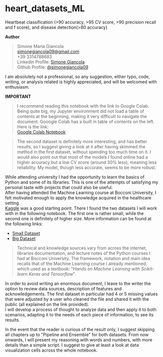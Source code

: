 # heart_datasets_ML
Heartbeat classification (>90 accuracy, >95 CV score, >90 precision recall and f score), and disease detection(>80 accuracy) <br>


**Author** <br>
> Simone Maria Giancola <br>
simonegiancola09@gmail.com <br>
+39 3314788683 <br>
Linkedin Profile: [Simone Giancola](https://www.linkedin.com/in/simone-maria-giancola-011465173/) <br> 
Github Profile: [@simonegiancola09](https://github.com/simonegiancola09)

I am absolutely not a professional, so any suggestion, either typo, code, writing, or analysis related is highly appreciated, and will be welcomed with enthusiasm. <br>

**IMPORTANT**
> I recommend reading this notebook with the link to Google Colab. Being quite big, my Jupyter environment did not load a table of contents at the beginning, making it very difficult to navigate the document. Gooogle Colab has a built in table of contents on the left. <br>
Here is the link: <br> [Google Colab Notebook](https://colab.research.google.com/drive/1xP2SACZ2Kc0G7zUvOreoYbYLegiuCgbP?usp=sharing)

> The second dataset is definitely more interesting, and has better results, so I suggest giving a look at it after having skimmed the method in the first dataset, without spending too much time on it. I would also point out that most of the models I found online had a higher accuracy but a low CV score (around 30% less), meaning less reliability. My model, though less accurate, seems to be more robust. <br>

While attending university I had the opportunity to learn the basics of Python and some of its libraries. This is one of the attempts of satisfying my personal taste with projects that could also be useful. <br>
After having attended the Machine Learning course at Bocconi University, I felt motivated enough to apply the knowledge acquired in the healthcare setting. <br>
[Kaggle](https://www.kaggle.com/) was a good starting point. There I found the two datasets I will work with in the following notebook. The first one is rather small, while the second one is definitely of higher size. More information can be found at the following links: <br>
   * [Small Dataset](https://www.kaggle.com/cherngs/heart-disease-cleveland-uci) <br>
   * [Big Dataset](https://www.kaggle.com/shayanfazeli/heartbeat?select=mitbih_train.csv) <br>

> Technical and knowledge sources vary from across the internet, libraries documentation, and lecture notes of the Python courses I had at Bocconi University. The framework, notation and main idea recalls that of the Machine Learning course I already mentioned, which used as a textbook: "_Hands on Machine Learning with Scikit-learn Keras and Tensorflow_". <br>

In order to avoid writing an enormous document, I leave to the writer the option to review data sources, description of features and acknowledgements. The first dataset in particular had 4 or 5 missing values that were adjusted by a user who cleaned the file and shared it with the public (all explained on the link provided). <br>
I will develop a process of thought to analyze data and then apply it to both scenarios, adapting it to the needs of each piece of information, to see its results. <br> 

In the event that the reader is curious of the result only, I suggest skipping all chapters up to "Pipeline and Ensemble" for both datasets. From now onwards, I will present my reasoning with words and numbers, with more details than a simple script. I suggest to give at least a look at data visualization cells across the whole notebook.  <br>


